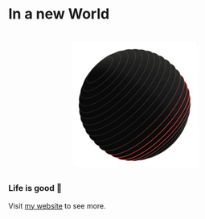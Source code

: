 
# In a new World

<h1 align="center">
  <a href="https://animejs.com"><img src="/assets/sphere.gif" width="250"/></a>
</h1>

### Life is good 💪

Visit [my website](https://dufaza.fr/) to see more.
